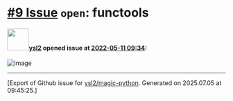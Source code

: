 # [\#9 Issue](https://github.com/ysl2/magic-python/issues/9) `open`: functools

#### <img src="https://avatars.githubusercontent.com/u/39717545?u=3a56d7b47e1688f70c83e440ba0835f8d24c43e3&v=4" width="50">[ysl2](https://github.com/ysl2) opened issue at [2022-05-11 09:34](https://github.com/ysl2/magic-python/issues/9):

![image](https://user-images.githubusercontent.com/39717545/167818585-552f6ed0-26d8-4fd2-89e8-6dc0c43f443a.jpeg)




-------------------------------------------------------------------------------



[Export of Github issue for [ysl2/magic-python](https://github.com/ysl2/magic-python). Generated on 2025.07.05 at 09:45:25.]

